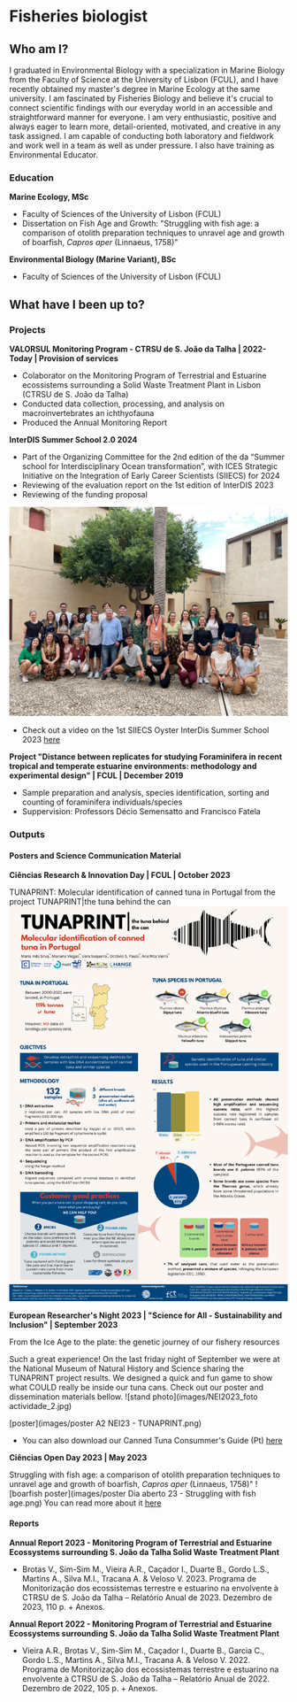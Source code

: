 # Fisheries biologist

## Who am I?

I graduated in Environmental Biology with a specialization in Marine Biology from the Faculty of Science at the University of Lisbon (FCUL), and I have recently obtained my master's degree in Marine Ecology at the same university. I am fascinated by Fisheries Biology and believe it's crucial to connect scientific findings with our everyday world in an accessible and straightforward manner for everyone. I am very enthusiastic, positive and always eager to learn more, detail-oriented, motivated, and creative in any task assigned. I am capable of conducting both laboratory and fieldwork and work well in a team as well as under pressure. I also have training as Environmental Educator.

### Education

**Marine Ecology, MSc**
- Faculty of Sciences of the University of Lisbon (FCUL)
- Dissertation on Fish Age and Growth: "Struggling with fish age: a comparison of otolith preparation techniques to unravel age and growth of boarfish, _Capros aper_ (Linnaeus, 1758)" 

**Environmental Biology (Marine Variant), BSc**
- Faculty of Sciences of the University of Lisbon (FCUL)

## What have I been up to?

### Projects

**VALORSUL Monitoring Program - CTRSU de S. João da Talha | 2022-Today | Provision of services**
- Colaborator on the Monitoring Program of Terrestrial and Estuarine ecossistems surrounding a Solid Waste Treatment Plant in Lisbon (CTRSU de S. João da Talha)
- Conducted data collection, processing, and analysis on macroinvertebrates an ichthyofauna
- Produced the Annual Monitoring Report 

**InterDIS Summer School 2.0 2024**
- Part of the Organizing Committee for the 2nd edition of the da “Summer school for Interdisciplinary Ocean transformation”, with ICES Strategic Initiative on the Integration of Early Career Scientists (SIIECS) for 2024
- Reviewing of the evaluation report on the 1st edition of InterDIS 2023
- Reviewing of the funding proposal

![group photo](images/InterDis_group_photo.jpg)

- Check out a video on the 1st SIIECS Oyster InterDis Summer School 2023 [here](https://www.youtube.com/watch?v=_x5efq0URrU)

**Project "Distance between replicates for studying Foraminifera in recent tropical and temperate estuarine environments: methodology and experimental design" | FCUL | December 2019**
- Sample preparation and analysis, species identification, sorting and counting of foraminifera individuals/species
- Suppervision: Professors Décio Semensatto and Francisco Fatela


### Outputs


#### Posters and Science Communication Material

**Ciências Research & Innovation Day | FCUL | October 2023**

TUNAPRINT: Molecular identification of canned tuna in Portugal from the project TUNAPRINT|the tuna behind the can
![poster tunaprint](images/ciencias_research_day_poster.png)

**European Researcher's Night 2023 | "Science for All - Sustainability and Inclusion" | September 2023**

From the Ice Age to the plate: the genetic journey of our fishery resources

Such a great experience! On the last friday night of September we were at the National Museum of Natural History and Science sharing the TUNAPRINT project results. We designed a quick and fun game to show what COULD really be inside our tuna cans. Check out our poster and dissemination materials bellow.
![stand photo](images/NEI2023_foto actividade_2.jpg)

[poster](images/poster A2 NEI23 - TUNAPRINT.png)
- You can also download our Canned Tuna Consummer's Guide (Pt) [here](https://drive.google.com/uc?export=download&id=15LWc91HtDBjv3dY4EALzFE1DBkIkWtwW)

**Ciências Open Day 2023 | May 2023**

Struggling with fish age: a comparison of otolith preparation techniques to unravel age and growth of boarfish, _Capros aper_ (Linnaeus, 1758)"
![boarfish poster](images/poster Dia aberto 23 - Struggling with fish age.png)
You can read more about it [here](https://www.mare-centre.pt/pt/especies-do-mare-encantam-no-dia-aberto-da-fcul)


#### Reports
**Annual Report 2023 - Monitoring Program of Terrestrial and Estuarine Ecossystems surrounding S. João da Talha Solid Waste Treatment Plant**
- Brotas V., Sim-Sim M., Vieira A.R., Caçador I., Duarte B., Gordo L.S., Martins A., Silva M.I., Tracana A. & Veloso V. 2023. Programa de Monitorização dos ecossistemas terrestre e estuarino na envolvente à CTRSU de S. João da Talha – Relatório Anual de 2023. Dezembro de 2023, 110 p. + Anexos.

**Annual Report 2022 - Monitoring Program of Terrestrial and Estuarine Ecossystems surrounding S. João da Talha Solid Waste Treatment Plant**
- Vieira A.R., Brotas V., Sim-Sim M., Caçador I., Duarte B., Garcia C., Gordo L.S., Martins A., Silva M.I., Tracana A. & Veloso V. 2022. Programa de Monitorização dos ecossistemas terrestre e estuarino na envolvente à CTRSU de S. João da Talha – Relatório Anual de 2022. Dezembro de 2022, 105 p. + Anexos.



